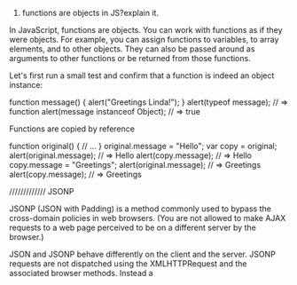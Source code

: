 1. functions are objects in JS?explain it.

In JavaScript, functions are objects. You can work with functions as if they were objects. For example, you can assign functions to variables, to array elements, and to other objects. They can also be passed around as arguments to other functions or be returned from those functions.

Let's first run a small test and confirm that a function is indeed an object instance:

function message() {
    alert("Greetings Linda!");
}
alert(typeof message);                   // => function
alert(message instanceof Object);        // => true


Functions are copied by reference

function original() {
    // ...
}
original.message = "Hello";
var copy = original;
alert(original.message);         // => Hello
alert(copy.message);             // => Hello
copy.message = "Greetings";
alert(original.message);         // => Greetings
alert(copy.message);             // => Greetings




///////////// JSONP

JSONP (JSON with Padding) is a method commonly used to bypass the cross-domain policies in web browsers. (You are not allowed to make AJAX requests to a web page perceived to be on a different server by the browser.)

JSON and JSONP behave differently on the client and the server. JSONP requests are not dispatched using the XMLHTTPRequest and the associated browser methods. Instead a <script> tag is created, whose source is set to the target URL. This script tag is then added to the DOM (normally inside the <head> element).


//////coercion

Type coercion is the process of converting value from one type to another (such as string to number, object to boolean, and so on). 

Implicit vs. explicit coercion
Type coercion can be explicit and implicit.

When a developer expresses the intention to convert between types by writing the appropriate code, like Number(value), it’s called explicit type coercion (or type casting).

Since JavaScript is a weakly-typed language, values can also be converted between different types automatically, and it is called implicit type coercion. It usually happens when you apply operators to values of different types, like
1 == null, 2/’5', null + new Date(), or it can be triggered by the surrounding context, like with if (value) {…}, where value is coerced to boolean.



//////////Event Bubble VS Capture

Event bubbling and capturing are two ways of event propagation in the HTML DOM API, when an event occurs in an element inside another element, and both elements have registered a handle for that event.


With bubbling, the event is first captured and handled by the innermost element and then propagated to outer elements.

With capturing, the event is first captured by the outermost element and propagated to the inner elements.


target.addEventListener(type, listener[, useCapture]);

Capturing - true
Bubbling - false

Default - Bubble


document.querySelector('.box-1').addEventListener('click', e => {
    console.log('Box-1 is clicked');
});


Event Order

first capturing and then bubbling


exmaple - https://stackoverflow.com/questions/4616694/what-is-event-bubbling-and-capturing

------StopPropagation

 1. event.stopPropagation() :  Whenever a event is raised, event will propagate or bubble up till the window object level.

Ex: Parent Div containing a Child Div and both are registered for click events. When Child Div clicked , event handlers for both Child Div and Parent Div will be fired.

Click here for demo

To avoid the event bubbling  to top level DOM hierarchy , use the event.stopPropagation().

Click here for demo

-------StopImmediatePropagation

2. event.stopImmediatePropagation(): The event handlers will be called in the order they have registered. Lets say for a Div element click event is registered from different places. Then when the  Div element is clicked, the click event handler will be fired in all the places.

Since event.stopPropagation() will only stop event propagation to parent level and  not at the same element level, so to avoid the event firing at multiple places  we have to use event.stopImmediatePropagation().


-----event.preventDefault()


Prevents the browsers default behaviour (such as opening a link), but does not stop the event from bubbling up the DOM.




































